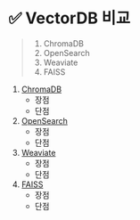 # ✅ VectorDB 비교

> 1. ChromaDB
> 2. OpenSearch
> 3. Weaviate
> 4. FAISS



1. [ChromaDB](https://www.trychroma.com/)
   - 장점
   - 단점
2. [OpenSearch](https://opensearch.org/)
   - 장점
   - 단점
3. [Weaviate](https://weaviate.io/)
   - 장점
   - 단점
4. [FAISS](https://github.com/facebookresearch/faiss)
   - 장점
   - 단점